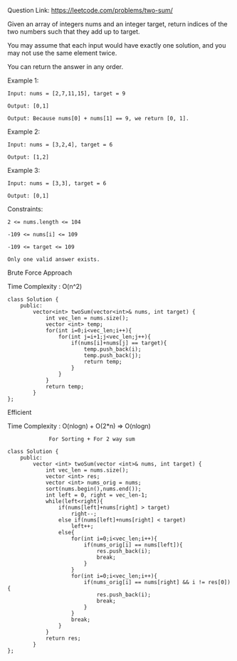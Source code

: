 Question Link: https://leetcode.com/problems/two-sum/

Given an array of integers nums and an integer target, return indices of the two numbers such that they add up to target.

You may assume that each input would have exactly one solution, and you may not use the same element twice.

You can return the answer in any order.

Example 1:

    Input: nums = [2,7,11,15], target = 9

    Output: [0,1]

    Output: Because nums[0] + nums[1] == 9, we return [0, 1].

Example 2:

    Input: nums = [3,2,4], target = 6

    Output: [1,2]

Example 3:

    Input: nums = [3,3], target = 6

    Output: [0,1]

Constraints:

    2 <= nums.length <= 104

    -109 <= nums[i] <= 109

    -109 <= target <= 109

    Only one valid answer exists.


Brute Force Approach 

Time Complexity : O(n^2)

    class Solution {
        public:
            vector<int> twoSum(vector<int>& nums, int target) {
                int vec_len = nums.size();
                vector <int> temp;
                for(int i=0;i<vec_len;i++){
                    for(int j=i+1;j<vec_len;j++){
                        if(nums[i]+nums[j] == target){
                            temp.push_back(i);
                            temp.push_back(j);
                            return temp;
                        }
                    }
                }
                return temp;
            }
    };


Efficient

Time Complexity : O(nlogn) + O(2*n)  => O(nlogn)

                 For Sorting + For 2 way sum
                 
    class Solution {
        public:
            vector <int> twoSum(vector <int>& nums, int target) {
                int vec_len = nums.size();
                vector <int> res;
                vector <int> nums_orig = nums;
                sort(nums.begin(),nums.end());
                int left = 0, right = vec_len-1;
                while(left<right){
                    if(nums[left]+nums[right] > target)
                        right--;
                    else if(nums[left]+nums[right] < target)
                        left++;
                    else{
                        for(int i=0;i<vec_len;i++){
                            if(nums_orig[i] == nums[left]){
                                res.push_back(i);
                                break;
                            }
                        }
                        for(int i=0;i<vec_len;i++){
                            if(nums_orig[i] == nums[right] && i != res[0]){
                                res.push_back(i);
                                break;
                            }
                        }
                        break;
                    }
                }
                return res;
            }
    };